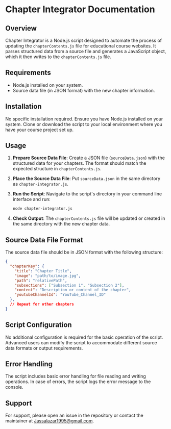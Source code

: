 
# Chapter Integrator Documentation

## Overview
Chapter Integrator is a Node.js script designed to automate the process of updating the `chapterContents.js` file for educational course websites. It parses structured data from a source file and generates a JavaScript object, which it then writes to the `chapterContents.js` file.

## Requirements
- Node.js installed on your system.
- Source data file (in JSON format) with the new chapter information.

## Installation
No specific installation required. Ensure you have Node.js installed on your system. Clone or download the script to your local environment where you have your course project set up.

## Usage
1. **Prepare Source Data File**: Create a JSON file (`sourceData.json`) with the structured data for your chapters. The format should match the expected structure in `chapterContents.js`.

2. **Place the Source Data File**: Put `sourceData.json` in the same directory as `chapter-integrator.js`.

3. **Run the Script**: Navigate to the script's directory in your command line interface and run:

   ```bash
   node chapter-integrator.js
   ```

4. **Check Output**: The `chapterContents.js` file will be updated or created in the same directory with the new chapter data.

## Source Data File Format
The source data file should be in JSON format with the following structure:

```json
{
  "chapterKey": {
    "title": "Chapter Title",
    "image": "path/to/image.jpg",
    "path": "relativePath",
    "subsections": ["Subsection 1", "Subsection 2"],
    "content": "Description or content of the chapter",
    "youtubeChannelId": "YouTube_Channel_ID"
  },
  // Repeat for other chapters
}
```

## Script Configuration
No additional configuration is required for the basic operation of the script. Advanced users can modify the script to accommodate different source data formats or output requirements.

## Error Handling
The script includes basic error handling for file reading and writing operations. In case of errors, the script logs the error message to the console.

## Support
For support, please open an issue in the repository or contact the maintainer at Jassalazar1995@gmail.com.

